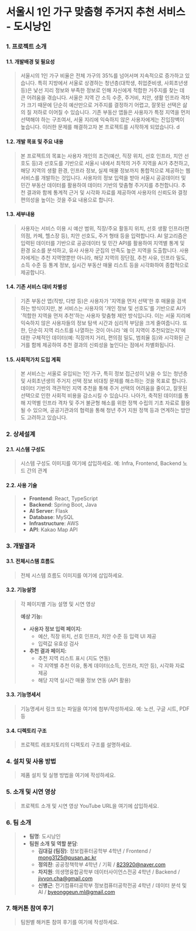 # 서울시 1인 가구 맞춤형 주거지 추천 서비스 - 도시낭인

### 1. 프로젝트 소개

#### 1.1. 개발배경 및 필요성

> 서울시의 1인 가구 비율은 전체 가구의 35%를 넘어서며 지속적으로 증가하고 있습니다. 특히 지방에서 서울로 상경하는 청년층(대학생, 취업준비생, 사회초년생 등)은 낯선 지리 정보와 부족한 정보로 인해 자신에게 적합한 거주지를 찾는 데 큰 어려움을 겪습니다. 서울은 지역 간 소득 수준, 주거비, 치안, 생활 인프라 격차가 크기 때문에 단순히 예산만으로 거주지를 결정하기 어렵고, 잘못된 선택은 삶의 질 저하로 이어질 수 있습니다. 기존 부동산 앱들은 사용자가 특정 지역을 먼저 선택해야 하는 구조여서, 서울 지리에 익숙하지 않은 사용자에게는 진입장벽이 높습니다. 이러한 문제를 해결하고자 본 프로젝트를 시작하게 되었습니다. d

#### 1.2. 개발 목표 및 주요 내용

> 본 프로젝트의 목표는 사용자 개인의 조건(예산, 직장 위치, 선호 인프라, 치안 선호도 등)과 선호도를 기반으로 서울시 내에서 최적의 거주 지역을 AI가 추천하고, 해당 지역의 생활 환경, 인프라 정보, 실제 매물 정보까지 통합적으로 제공하는 웹 서비스를 개발하는 것입니다. 사용자의 정보 입력을 받아 서울시 공공데이터 및 민간 부동산 데이터를 활용하여 데이터 기반의 맞춤형 주거지를 추천합니다. 추천 결과와 함께 통계적 근거 및 시각화 자료를 제공하여 사용자의 신뢰도와 결정 편의성을 높이는 것을 주요 내용으로 합니다.

#### 1.3. 세부내용

> 사용자는 서비스 이용 시 예산 범위, 직장/주요 활동지 위치, 선호 생활 인프라(편의점, 카페, 헬스장 등), 치안 선호도, 주거 형태 등을 입력합니다. AI 알고리즘은 입력된 데이터를 기반으로 공공데이터 및 민간 API를 활용하여 지역별 통계 및 환경 요소를 분석하고, 유사 사용자 군집의 만족도 높은 지역을 도출합니다. 사용자에게는 추천 지역명뿐만 아니라, 해당 지역의 장단점, 추천 사유, 인프라 밀도, 소득 수준 등 통계 정보, 실시간 부동산 매물 리스트 등을 시각화하여 종합적으로 제공합니다.

#### 1.4. 기존 서비스 대비 차별성

> 기존 부동산 앱(직방, 다방 등)은 사용자가 '지역을 먼저 선택'한 후 매물을 검색하는 방식이지만, 본 서비스는 사용자의 '개인 정보 및 선호도'를 기반으로 AI가 '적합한 지역을 먼저 추천'하는 사용자 맞춤형 제안 방식입니다. 이는 서울 지리에 익숙하지 않은 사용자들의 정보 탐색 시간과 심리적 부담을 크게 줄여줍니다. 또한, 단순히 지역 리스트를 나열하는 것이 아니라 '왜 이 지역이 추천되었는지'에 대한 구체적인 데이터(예: 직장까지 거리, 편의점 밀도, 범죄율 등)와 시각화된 근거를 함께 제공하여 추천 결과의 신뢰성을 높인다는 점에서 차별화됩니다.

#### 1.5. 사회적가치 도입 계획

> 본 서비스는 서울로 유입되는 1인 가구, 특히 정보 접근성이 낮을 수 있는 청년층 및 사회초년생의 주거지 선택 정보 비대칭 문제를 해소하는 것을 목표로 합니다. 데이터 기반의 객관적인 지역 추천을 통해 주거 선택의 어려움을 줄이고, 잘못된 선택으로 인한 사회적 비용을 감소시킬 수 있습니다. 나아가, 축적된 데이터를 통해 지역별 인프라 격차 및 주거 불균형 해소를 위한 정책 수립의 기초 자료로 활용될 수 있으며, 공공기관과의 협력을 통해 청년 주거 지원 정책 등과 연계하는 방안도 고려하고 있습니다.

### 2. 상세설계

#### 2.1. 시스템 구성도

> 시스템 구성도 이미지를 여기에 삽입하세요. 예: Infra, Frontend, Backend 노드 간의 관계

#### 2.2. 사용 기술

> * **Frontend**: React, TypeScript
> * **Backend**: Spring Boot, Java
> * **AI Server**: Flask
> * **Database**: MySQL
> * **Infrastructure**: AWS
> * **API**: Kakao Map API

### 3. 개발결과

#### 3.1. 전체시스템 흐름도

> 전체 시스템 흐름도 이미지를 여기에 삽입하세요.

#### 3.2. 기능설명

> 각 페이지별 기능 설명 및 시연 영상
>
> **예상 기능:**
> 
> * **사용자 정보 입력 페이지:**
>     * 예산, 직장 위치, 선호 인프라, 치안 수준 등 입력 UI 제공
>     * 입력값 유효성 검사
> * **추천 결과 페이지:**
>     * 추천 지역 리스트 표시 (지도 연동)
>     * 각 지역별 추천 이유, 통계 데이터(소득, 인프라, 치안 등), 시각화 자료 제공
>     * 해당 지역 실시간 매물 정보 연동 (API 활용)

#### 3.3. 기능명세서

> 기능명세서 링크 또는 파일을 여기에 첨부/작성하세요. 예: 노션, 구글 시트, PDF 등

#### 3.4. 디렉토리 구조

> 프로젝트 레포지토리의 디렉토리 구조를 설명하세요.

### 4. 설치 및 사용 방법

> 제품 설치 및 실행 방법을 여기에 작성하세요.

### 5. 소개 및 시연 영상

> 프로젝트 소개 및 시연 영상 YouTube URL을 여기에 삽입하세요.

### 6. 팀 소개

> * **팀명**: 도시낭인
> * **팀원 소개 및 역할 분담**:
>     * **김대길 (팀장)**: 정보컴퓨터공학부 4학년 / Frontend / mong3125@pusan.ac.kr
>     * **정의찬**: 공공정책학부 4학년 / 기획 / 823920@naver.com
>     * **차지원**: 의생명융합공학부 데이터사이언스전공 4학년 / Backend / jivvon.cha@gmail.com
>     * **신병근**: 전기컴퓨터공학부 정보컴퓨터공학전공 4학년 / 데이터 분석 및 AI / byeonggeun.ml@gmail.com

### 7. 해커톤 참여 후기

> 팀원별 해커톤 참여 후기를 여기에 작성하세요.
